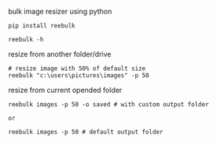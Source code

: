 bulk image resizer using python

```
pip install reebulk

reebulk -h
```

resize from another folder/drive
```
# resize image with 50% of default size
reebulk "c:\users\pictures\images" -p 50
```

resize from current opended folder
```
reebulk images -p 50 -o saved # with custom output folder

or

reebulk images -p 50 # default output folder
```